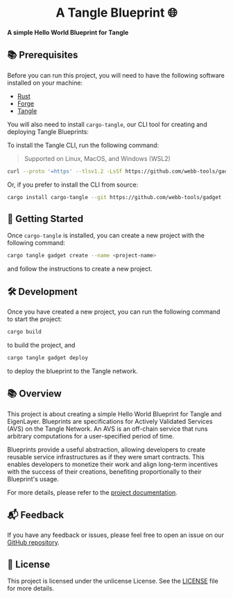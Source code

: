 # <h1 align="center"> A Tangle Blueprint 🌐 </h1>

**A simple Hello World Blueprint for Tangle**

## 📚 Prerequisites

Before you can run this project, you will need to have the following software installed on your machine:

- [Rust](https://www.rust-lang.org/tools/install)
- [Forge](https://getfoundry.sh)
- [Tangle](https://github.com/tangle-network/tangle?tab=readme-ov-file#-getting-started-)

You will also need to install `cargo-tangle`, our CLI tool for creating and deploying Tangle Blueprints:

To install the Tangle CLI, run the following command:

> Supported on Linux, MacOS, and Windows (WSL2)

```bash
curl --proto '=https' --tlsv1.2 -LsSf https://github.com/webb-tools/gadget/releases/download/cargo-tangle/v0.1.1-beta.7/cargo-tangle-installer.sh | sh
```

Or, if you prefer to install the CLI from source:

```bash
cargo install cargo-tangle --git https://github.com/webb-tools/gadget --force
```

## 🚀 Getting Started

Once `cargo-tangle` is installed, you can create a new project with the following command:

```sh
cargo tangle gadget create --name <project-name>
```

and follow the instructions to create a new project.

## 🛠️ Development

Once you have created a new project, you can run the following command to start the project:

```sh
cargo build
```

to build the project, and

```sh
cargo tangle gadget deploy
```

to deploy the blueprint to the Tangle network.

## 📚 Overview

This project is about creating a simple Hello World Blueprint for Tangle and EigenLayer. Blueprints are specifications
for Actively Validated Services (AVS) on the Tangle Network. An AVS is an off-chain service that runs arbitrary
computations for a user-specified period of time.

Blueprints provide a useful abstraction, allowing developers to create reusable service infrastructures as if they were
smart contracts. This enables developers to monetize their work and align long-term incentives with the success of their
creations, benefiting proportionally to their Blueprint's usage.

For more details, please refer to the [project documentation](https://docs.tangle.tools/developers/blueprints).

## 📬 Feedback

If you have any feedback or issues, please feel free to open an issue on
our [GitHub repository](https://github.com/webb-tools/blueprint-template/issues).

## 📜 License

This project is licensed under the unlicense License. See the [LICENSE](./LICENSE) file for more details.

